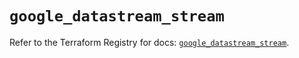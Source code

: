 # `google_datastream_stream`

Refer to the Terraform Registry for docs: [`google_datastream_stream`](https://registry.terraform.io/providers/hashicorp/google/5.20.0/docs/resources/datastream_stream).
